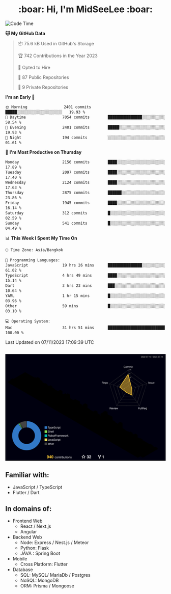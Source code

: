 <h1 align="center"> :boar: Hi, I'm MidSeeLee :boar:</h1>
 
<!--START_SECTION:waka-->
![Code Time](http://img.shields.io/badge/Code%20Time-1%2C095%20hrs%2053%20mins-blue)

**🐱 My GitHub Data** 

> 📦 75.6 kB Used in GitHub's Storage 
 > 
> 🏆 742 Contributions in the Year 2023
 > 
> 💼 Opted to Hire
 > 
> 📜 87 Public Repositories 
 > 
> 🔑 9 Private Repositories 
 > 
**I'm an Early 🐤** 

```text
🌞 Morning                2401 commits        █████░░░░░░░░░░░░░░░░░░░░   19.93 % 
🌆 Daytime                7054 commits        ███████████████░░░░░░░░░░   58.54 % 
🌃 Evening                2401 commits        █████░░░░░░░░░░░░░░░░░░░░   19.93 % 
🌙 Night                  194 commits         ░░░░░░░░░░░░░░░░░░░░░░░░░   01.61 % 
```
📅 **I'm Most Productive on Thursday** 

```text
Monday                   2156 commits        ████░░░░░░░░░░░░░░░░░░░░░   17.89 % 
Tuesday                  2097 commits        ████░░░░░░░░░░░░░░░░░░░░░   17.40 % 
Wednesday                2124 commits        ████░░░░░░░░░░░░░░░░░░░░░   17.63 % 
Thursday                 2875 commits        ██████░░░░░░░░░░░░░░░░░░░   23.86 % 
Friday                   1945 commits        ████░░░░░░░░░░░░░░░░░░░░░   16.14 % 
Saturday                 312 commits         █░░░░░░░░░░░░░░░░░░░░░░░░   02.59 % 
Sunday                   541 commits         █░░░░░░░░░░░░░░░░░░░░░░░░   04.49 % 
```


📊 **This Week I Spent My Time On** 

```text
🕑︎ Time Zone: Asia/Bangkok

💬 Programming Languages: 
JavaScript               19 hrs 26 mins      ███████████████░░░░░░░░░░   61.02 % 
TypeScript               4 hrs 49 mins       ████░░░░░░░░░░░░░░░░░░░░░   15.14 % 
Dart                     3 hrs 23 mins       ███░░░░░░░░░░░░░░░░░░░░░░   10.64 % 
YAML                     1 hr 15 mins        █░░░░░░░░░░░░░░░░░░░░░░░░   03.96 % 
Other                    59 mins             █░░░░░░░░░░░░░░░░░░░░░░░░   03.10 % 

💻 Operating System: 
Mac                      31 hrs 51 mins      █████████████████████████   100.00 % 
```


 Last Updated on 07/11/2023 17:09:39 UTC
<!--END_SECTION:waka-->

##

![](./profile-3d-contrib/profile-night-rainbow.svg)

## Familiar with:
- JavaScript / TypeScript
- Flutter / Dart

## In domains of:
- Frontend Web
  - React / Next.js
  - Angular
- Backend Web
  - Node: Express / Nest.js / Meteor
  - Python: Flask
  - JAVA : Spring Boot
- Mobile
  - Cross Platform: Flutter
- Database
  - SQL: MySQL/ MariaDb / Postgres
  - NoSQL: MongoDB
  - ORM: Prisma / Mongoose
